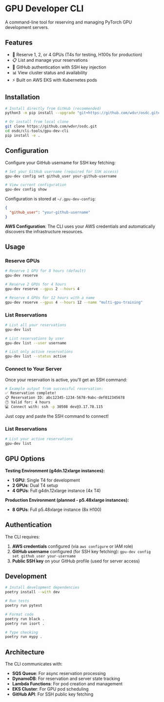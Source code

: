 # GPU Developer CLI

A command-line tool for reserving and managing PyTorch GPU development servers.

## Features

- 🚀 Reserve 1, 2, or 4 GPUs (T4s for testing, H100s for production)
- 📋 List and manage your reservations  
- 🔐 GitHub authentication with SSH key injection
- 📊 View cluster status and availability
- ⚡ Built on AWS EKS with Kubernetes pods

## Installation

```bash
# Install directly from GitHub (recommended)
python3 -m pip install --upgrade "git+https://github.com/wdvr/osdc.git#subdirectory=cli-tools/gpu-dev-cli"

# Or install from local clone
git clone https://github.com/wdvr/osdc.git
cd osdc/cli-tools/gpu-dev-cli
pip install -e .
```

## Configuration

Configure your GitHub username for SSH key fetching:

```bash
# Set your GitHub username (required for SSH access)
gpu-dev config set github_user your-github-username

# View current configuration
gpu-dev config show
```

Configuration is stored at `~/.gpu-dev-config`:

```json
{
  "github_user": "your-github-username"
}
```

**AWS Configuration**: The CLI uses your AWS credentials and automatically discovers the infrastructure resources.

## Usage

### Reserve GPUs

```bash
# Reserve 1 GPU for 8 hours (default)
gpu-dev reserve

# Reserve 2 GPUs for 4 hours  
gpu-dev reserve --gpus 2 --hours 4

# Reserve 4 GPUs for 12 hours with a name
gpu-dev reserve --gpus 4 --hours 12 --name "multi-gpu-training"
```

### List Reservations

```bash
# List all your reservations
gpu-dev list

# List reservations by user
gpu-dev list --user username

# List only active reservations
gpu-dev list --status active
```

### Connect to Your Server

Once your reservation is active, you'll get an SSH command:

```bash
# Example output from successful reservation:
✅ Reservation complete!
📋 Reservation ID: abc12345-1234-5678-9abc-def012345678
🕐 Valid for: 4 hours
💻 Connect with: ssh -p 30508 dev@3.17.78.115
```

Just copy and paste the SSH command to connect!

### List Reservations

```bash
# List your active reservations
gpu-dev list
```

## GPU Options

**Testing Environment (g4dn.12xlarge instances):**
- **1 GPU**: Single T4 for development  
- **2 GPUs**: Dual T4 setup
- **4 GPUs**: Full g4dn.12xlarge instance (4x T4)

**Production Environment (planned - p5.48xlarge instances):**
- **8 GPUs**: Full p5.48xlarge instance (8x H100)

## Authentication

The CLI requires:

1. **AWS credentials** configured (via `aws configure` or IAM role)
2. **GitHub username** configured (for SSH key fetching): `gpu-dev config set github_user your-username`
3. **Public SSH key** on your GitHub profile (used for server access)


## Development

```bash
# Install development dependencies
poetry install --with dev

# Run tests
poetry run pytest

# Format code
poetry run black .
poetry run isort .

# Type checking
poetry run mypy .
```

## Architecture

The CLI communicates with:

- **SQS Queue**: For async reservation processing
- **DynamoDB**: For reservation and server state tracking
- **Lambda Functions**: For pod creation and management
- **EKS Cluster**: For GPU pod scheduling
- **GitHub API**: For SSH public key fetching
